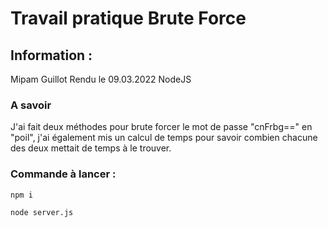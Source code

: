 # Travail pratique Brute Force

## Information :

Mipam Guillot
Rendu le 09.03.2022
NodeJS

### A savoir

J'ai fait deux méthodes pour brute forcer le mot de passe "cnFrbg==" en "poil", j'ai également mis un calcul de temps pour savoir combien chacune des deux mettait de temps à le trouver.

### Commande à lancer :

```bash
npm i
```

```bash
node server.js
```
